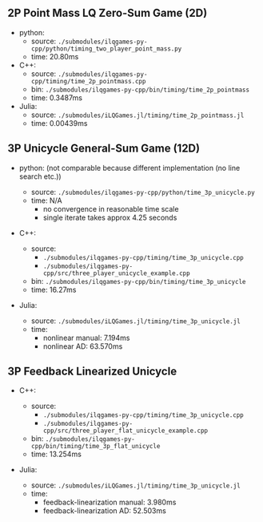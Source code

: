 ## 2P Point Mass LQ Zero-Sum Game (2D)

- python:
    - source: `./submodules/ilqgames-py-cpp/python/timing_two_player_point_mass.py`
    - time: 20.80ms
- C++:
    - source: `./submodules/ilqgames-py-cpp/timing/time_2p_pointmass.cpp`
    - bin: `./submodules/ilqgames-py-cpp/bin/timing/time_2p_pointmass`
    - time: 0.3487ms
- Julia:
    - source: `./submodules/iLQGames.jl/timing/time_2p_pointmass.jl`
    - time: 0.00439ms

## 3P Unicycle General-Sum Game (12D)

- python: (not comparable because different implementation (no line search etc.))
    - source: `./submodules/ilqgames-py-cpp/python/time_3p_unicycle.py`
    - time: N/A
        - no convergence in reasonable time scale
        - single iterate takes approx 4.25 seconds

- C++:
    - source:
        - `./submodules/ilqgames-py-cpp/timing/time_3p_unicycle.cpp`
        - `./submodules/ilqgames-py-cpp/src/three_player_unicycle_example.cpp`
    - bin: `./submodules/ilqgames-py-cpp/bin/timing/time_3p_unicycle`
    - time: 16.27ms
- Julia:
    - source: `./submodules/iLQGames.jl/timing/time_3p_unicycle.jl`
    - time:
        - nonlinear manual: 7.194ms
        - nonlinear AD:    63.570ms

## 3P Feedback Linearized Unicycle

- C++:
    - source:
        - `./submodules/ilqgames-py-cpp/timing/time_3p_unicycle.cpp`
        - `./submodules/ilqgames-py-cpp/src/three_player_flat_unicycle_example.cpp`
    - bin: `./submodules/ilqgames-py-cpp/bin/timing/time_3p_flat_unicycle`
    - time: 13.254ms

- Julia:
    - source: `./submodules/iLQGames.jl/timing/time_3p_unicycle.jl`
    - time:
        - feedback-linearization manual: 3.980ms
        - feedback-linearization AD:    52.503ms
